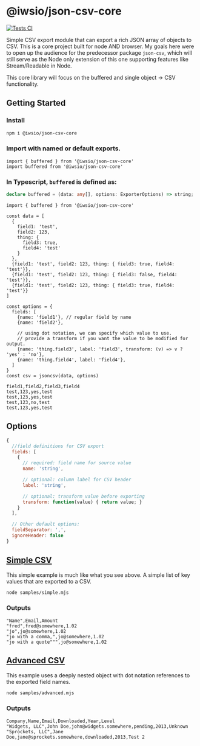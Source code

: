 # @iwsio/json-csv-core

[![Tests CI](https://github.com/IWSLLC/json-csv-core/actions/workflows/test.yaml/badge.svg)](https://github.com/IWSLLC/json-csv-core/actions/workflows/test.yaml)

Simple CSV export module that can export a rich JSON array of objects to CSV. 
This is a core project built for node AND browser. My goals here were to open up the audience for the predecessor package `json-csv`, which will still serve as the Node only extension of this one supporting features like Stream/Readable in Node.

This core library will focus on the buffered and single object -> CSV functionality.

## Getting Started

### Install
```bash
npm i @iwsio/json-csv-core
```

### Import with named or default exports.
```es6
import { buffered } from '@iwsio/json-csv-core'
import buffered from '@iwsio/json-csv-core'
```

### In Typescript, `buffered` is defined as:
```typescript
declare buffered = (data: any[], options: ExporterOptions) => string;
```

```es6
import { buffered } from '@iwsio/json-csv-core'

const data = [
  {
    field1: 'test',
    field2: 123,
    thing: {
      field3: true,
      field4: 'test'
    }
  },
  {field1: 'test', field2: 123, thing: { field3: true, field4: 'test'}},
  {field1: 'test', field2: 123, thing: { field3: false, field4: 'test'}},
  {field1: 'test', field2: 123, thing: { field3: true, field4: 'test'}}
]

const options = {
  fields: [
    {name: 'field1'}, // regular field by name
    {name: 'field2'},

    // using dot notation, we can specify which value to use.
    // provide a transform if you want the value to be modified for output.
    {name: 'thing.field3', label: 'field3', transform: (v) => v ? 'yes' : 'no'},
    {name: 'thing.field4', label: 'field4'},
  ]
}
const csv = jsoncsv(data, options)
```
```csv
field1,field2,field3,field4
test,123,yes,test
test,123,yes,test
test,123,no,test
test,123,yes,test
```

## Options
```js
{
  //field definitions for CSV export
  fields: [
    {
      // required: field name for source value
      name: 'string',

      // optional: column label for CSV header
      label: 'string',

      // optional: transform value before exporting
      transform: function(value) { return value; }
    }
  ],

  // Other default options:
  fieldSeparator: ',',
  ignoreHeader: false
}
```

## [Simple CSV](https://github.com/IWSLLC/json-csv-core/blob/main/samples/simple.mjs)
This simple example is much like what you see above. A simple list of key values that are exported to a CSV.

```bash
node samples/simple.mjs
```
### Outputs

```csv
"Name",Email,Amount
"fred",fred@somewhere,1.02
"jo",jo@somewhere,1.02
"jo with a comma,",jo@somewhere,1.02
"jo with a quote""",jo@somewhere,1.02
```

## [Advanced CSV](https://github.com/IWSLLC/json-csv-core/blob/main/samples/advanced.mjs)
This example uses a deeply nested object with dot notation references to the exported field names.

```bash
node samples/advanced.mjs
```

### Outputs
```csv
Company,Name,Email,Downloaded,Year,Level
"Widgets, LLC",John Doe,john@widgets.somewhere,pending,2013,Unknown
"Sprockets, LLC",Jane Doe,jane@sprockets.somewhere,downloaded,2013,Test 2
```